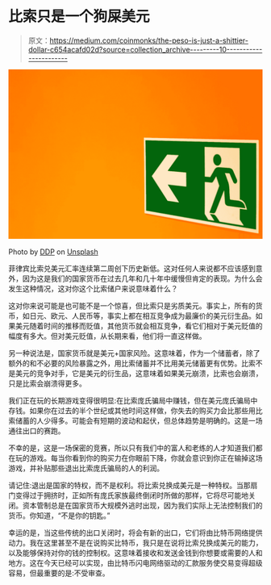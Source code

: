 # 比索只是一个狗屎美元

> 原文：<https://medium.com/coinmonks/the-peso-is-just-a-shittier-dollar-c654acafd02d?source=collection_archive---------10----------------------->

![](img/710e25fd4c2a30c5ff79dd310ad1b37a.png)

Photo by [DDP](https://unsplash.com/@moino007?utm_source=medium&utm_medium=referral) on [Unsplash](https://unsplash.com?utm_source=medium&utm_medium=referral)

菲律宾比索兑美元汇率连续第二周创下历史新低。这对任何人来说都不应该感到意外，因为这是我们的国家货币在过去几年和几十年中缓慢但肯定的表现。为什么会发生这种情况，这对你这个比索储户来说意味着什么？

这对你来说可能是也可能不是一个惊喜，但比索只是劣质美元。事实上，所有的货币，如日元、欧元、人民币等，事实上都在相互竞争成为最廉价的美元衍生品。如果美元随着时间的推移而贬值，其他货币就会相互竞争，看它们相对于美元贬值的幅度有多大。但对美元贬值，从长期来看，他们将一直这样做。

另一种说法是，国家货币就是美元+国家风险。这意味着，作为一个储蓄者，除了额外的和不必要的风险暴露之外，用比索储蓄并不比用美元储蓄更有优势。比索不是美元的竞争对手，它是美元的衍生品，这意味着如果美元崩溃，比索也会崩溃，只是比索会崩溃得更多。

我们正在玩的长期游戏变得很明显:在比索庞氏骗局中赚钱，但在美元庞氏骗局中存钱。如果你在过去的半个世纪或其他时间这样做，你失去的购买力会比那些用比索储蓄的人少得多。可能会有短期的波动和起伏，但总体趋势是明确的。这是一场通往出口的赛跑。

不幸的是，这是一场保密的竞赛，所以只有我们中的富人和老练的人才知道我们都在玩的游戏。每当你看到你的购买力在你眼前下降，你就会意识到你正在输掉这场游戏，并补贴那些退出比索庞氏骗局的人的利润。

请记住:退出是国家的特权，而不是权利。将比索兑换成美元是一种特权。当那扇门变得过于拥挤时，正如所有庞氏家族最终倒闭时所做的那样，它将尽可能地关闭。资本管制总是在国家货币大规模外逃时出现，因为我们实际上无法控制我们的货币。你知道，“不是你的钥匙。”

幸运的是，当这些传统的出口关闭时，将会有新的出口，它们将由比特币网络提供动力。我在这里甚至不是在说购买比特币，我只是在说将比索兑换成美元的能力，以及能够保持对你的钱的控制权。这意味着接收和发送金钱到你想要或需要的人和地方。这在今天已经可以实现，由比特币闪电网络驱动的汇款服务使交易变得超级容易，但最重要的是:不受审查。